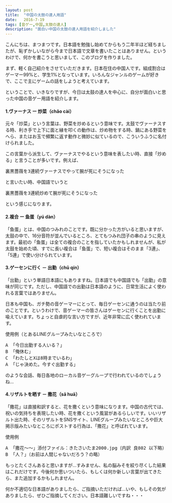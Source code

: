 ```yaml
---
layout: post
title:  "中国の太鼓の達人用語"
date:   2016-7-19
tags: [音ゲー,中国,太鼓の達人]
description: "面白い中国の太鼓の達人用語を紹介しました"
---
```

こんにちは、まつまつです。日本語を勉強し始めてからもう二年半ほど経ちましたが、恥ずかしいながら今まで日本語で文章を書いたことはありません。というわけで、何かを書こうと思いまして、このブログを作りました。

まず、軽く自己紹介をさせていただきます。日本在住の中国人です。組成割合はゲーマー99%と、学生1%となっています。いろんなジャンルのゲームが好きで、ここで主にゲームの話をしようと考えています。

ということで、いきなりですが、今日は太鼓の達人を中心に、自分が面白いと思った中国の音ゲー用語を紹介します。

#### **1.ヴァーナス ー 炒菜（chǎo cài）**

元々「炒菜」という言葉は、野菜を炒めるという意味です。太鼓でヴァーナスする時、利き手で上下に面と縁を叩くの動作は、炒め物をする時、鍋にある野菜をへら、またはお玉で頻繁に返す動作と微妙に似ているので、こういうふうに名付けられました。

この言葉から派生して、ヴァーナスでやるという意味を表したい時、直接「炒める」と言うことが多いです。例えば、

<pre>裏黒薔薇を3連続ヴァーナスでやって腕が死にそうになった</pre>

と言いたい時、中国語でいうと

<pre>裏黒薔薇を3連続炒めて腕が死にそうになった</pre>

という感じになります。

#### **2.複合 ー 鱼蛋（yú dàn）**

「鱼蛋」とは、中国のつみれのことです。既に分かった方がいると思いますが、太鼓の中で、16分音符が並んでいるところ、とてもつみれ団子の串のように見えます。最初の「鱼蛋」は全ての複合のことを指していたかもしれませんが、私が太鼓を始めた頃、すでに長い複合は「鱼蛋」で、短い複合はそのまま「3連」、「5連」で使い分けられています。

#### **3.ゲーセンに行く － 出勤（chū qín）**

「出勤」という単語日本語にもありますね。日本語でも中国語でも「出勤」の意味が同じです。ただし、中国語での出勤は日本語のように、日常生活によく使われる言葉ではありません。

日本も中国も、ガチ勢の音ゲーマーにとって、毎日ゲーセンに通うのは当たり前のことです。というわけで、音ゲーマーの皆さんはゲーセンに行くことを出勤に喩えています。ちょっと自虐的な言い方ですが、近年非常に広く使われています。

使用例（とあるLINEグループみたいなところで）
<pre>
A 「今日出勤する人いる？」
B 「俺休む」
C 「わたしとXは8時までいるわ」
A 「じゃ決めた。今すぐ出勤する」
</pre>
のような会話、毎日各地のローカル音ゲーグループで行われているのでしょうね…

#### **4.リザルトを晒す － 撒花（sā huā）**

「撒花」は直接和訳すると、花を撒くという意味になります。中国の古代では、祝いの気持ちを表現したい時、花を撒くという風習があるらしいです。いいリザルト出た時、そのリザルトをSNSサイト、LINEグループみたいなところや巨大掲示版みたいなところにポストする行為は、「撒花」と呼ばれています。

使用例
<pre>
A 「撒花～～」添付ファイル：きたさいたま2000.jpg（内訳 良802 以下略）
B 「人？」（お前は人間じゃないだろう？の略）
</pre>
もっとたくさんあると思いますが…すみません、私の脳みそを絞り尽くした結果はこれだけです。今後何か思いついたら、もしくは何か新しい言葉が出てきたら、また追加するかもしれません。

何か不適切な日本語がありましたら、ご指摘いただければ…いや、もしその気がありましたら、ぜひご指摘してください。日本語難しいですね・・・